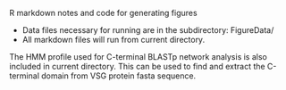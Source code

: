 R markdown notes and code for generating figures

* Data files necessary for running are in the subdirectory: FigureData/
* All markdown files will run from current directory.

The HMM profile used for C-terminal BLASTp network analysis is also included in current directory. This can be used to find and extract the C-terminal domain from VSG protein fasta sequence.
